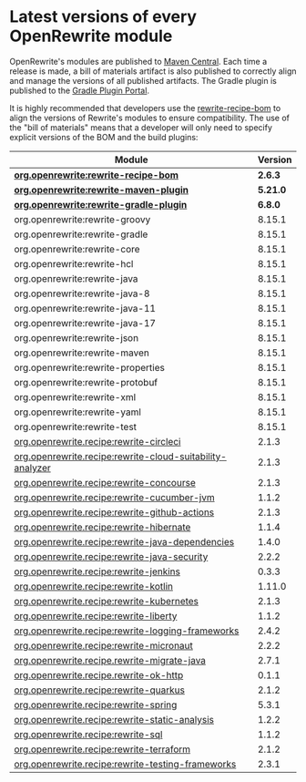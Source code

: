 # Latest versions of every OpenRewrite module

OpenRewrite's modules are published to [Maven Central](https://search.maven.org/search?q=org.openrewrite). Each time a release is made, a bill of materials artifact is also published to correctly align and manage the versions of all published artifacts. The Gradle plugin is published to the [Gradle Plugin Portal](https://plugins.gradle.org/plugin/org.openrewrite.rewrite).

It is highly recommended that developers use the [rewrite-recipe-bom](https://github.com/openrewrite/rewrite-recipe-bom) to align the versions of Rewrite's modules to ensure compatibility. The use of the "bill of materials" means that a developer will only need to specify explicit versions of the BOM and the build plugins:

| Module                                                                                                                          | Version   |
| --------------------------------------------------------------------------------------------------------------------------------| ----------|
| [**org.openrewrite:rewrite-recipe-bom**](https://github.com/openrewrite/rewrite-recipe-bom)                                     | **2.6.3** |
| [**org.openrewrite:rewrite-maven-plugin**](https://github.com/openrewrite/rewrite-maven-plugin)                                 | **5.21.0** |
| [**org.openrewrite:rewrite-gradle-plugin**](https://github.com/openrewrite/rewrite-gradle-plugin)                               | **6.8.0** |
| org.openrewrite:rewrite-groovy                                                                                                  | 8.15.1    |
| org.openrewrite:rewrite-gradle                                                                                                  | 8.15.1    |
| org.openrewrite:rewrite-core                                                                                                    | 8.15.1    |
| org.openrewrite:rewrite-hcl                                                                                                     | 8.15.1    |
| org.openrewrite:rewrite-java                                                                                                    | 8.15.1    |
| org.openrewrite:rewrite-java-8                                                                                                  | 8.15.1    |
| org.openrewrite:rewrite-java-11                                                                                                 | 8.15.1    |
| org.openrewrite:rewrite-java-17                                                                                                 | 8.15.1    |
| org.openrewrite:rewrite-json                                                                                                    | 8.15.1    |
| org.openrewrite:rewrite-maven                                                                                                   | 8.15.1    |
| org.openrewrite:rewrite-properties                                                                                              | 8.15.1    |
| org.openrewrite:rewrite-protobuf                                                                                                | 8.15.1    |
| org.openrewrite:rewrite-xml                                                                                                     | 8.15.1    |
| org.openrewrite:rewrite-yaml                                                                                                    | 8.15.1    |
| org.openrewrite:rewrite-test                                                                                                    | 8.15.1    |
| [org.openrewrite.recipe:rewrite-circleci](https://github.com/openrewrite/rewrite-circleci)                                      | 2.1.3     |
| [org.openrewrite.recipe:rewrite-cloud-suitability-analyzer](https://github.com/openrewrite/rewrite-cloud-suitability-analyzer)  | 2.1.3    |
| [org.openrewrite.recipe:rewrite-concourse](https://github.com/openrewrite/rewrite-concourse)                                    | 2.1.3     |
| [org.openrewrite.recipe:rewrite-cucumber-jvm](https://github.com/openrewrite/rewrite-cucumber-jvm)                              | 1.1.2    |
| [org.openrewrite.recipe:rewrite-github-actions](https://github.com/openrewrite/rewrite-github-actions)                          | 2.1.3    |
| [org.openrewrite.recipe:rewrite-hibernate](https://github.com/openrewrite/rewrite-hibernate)                                    | 1.1.4    |
| [org.openrewrite.recipe:rewrite-java-dependencies](https://github.com/openrewrite/rewrite-java-dependencies)                    | 1.4.0     |
| [org.openrewrite.recipe:rewrite-java-security](https://github.com/openrewrite/rewrite-java-security)                            | 2.2.2     |
| [org.openrewrite.recipe:rewrite-jenkins](https://github.com/openrewrite/rewrite-jenkins)                                        | 0.3.3     |
| [org.openrewrite.recipe:rewrite-kotlin](https://github.com/openrewrite/rewrite-kotlin)                                          | 1.11.0     |
| [org.openrewrite.recipe:rewrite-kubernetes](https://github.com/openrewrite/rewrite-kubernetes)                                  | 2.1.3    |
| [org.openrewrite.recipe:rewrite-liberty](https://github.com/openrewrite/rewrite-liberty)                                        | 1.1.2     |
| [org.openrewrite.recipe:rewrite-logging-frameworks](https://github.com/openrewrite/rewrite-logging-frameworks)                  | 2.4.2     | <!--Update-->
| [org.openrewrite.recipe:rewrite-micronaut](https://github.com/openrewrite/rewrite-micronaut)                                    | 2.2.2     | <!--Update-->
| [org.openrewrite.recipe.rewrite-migrate-java](https://github.com/openrewrite/rewrite-migrate-java)                              | 2.7.1     | <!--Update-->
| [org.openrewrite.recipe.rewrite-ok-http](https://github.com/openrewrite/rewrite-okhttp)                                         | 0.1.1     |
| [org.openrewrite.recipe:rewrite-quarkus](https://github.com/openrewrite/rewrite-quarkus)                                        | 2.1.2     | <!--Update-->
| [org.openrewrite.recipe:rewrite-spring](https://github.com/openrewrite/rewrite-spring)                                          | 5.3.1     | <!--Update-->
| [org.openrewrite.recipe:rewrite-static-analysis](https://github.com/openrewrite/rewrite-static-analysis)                        | 1.2.2     | <!--Update-->
| [org.openrewrite.recipe:rewrite-sql](https://github.com/openrewrite/rewrite-sql)                                                | 1.1.2     |
| [org.openrewrite.recipe:rewrite-terraform](https://github.com/openrewrite/rewrite-terraform)                                    | 2.1.2     |
| [org.openrewrite.recipe:rewrite-testing-frameworks](https://github.com/openrewrite/rewrite-testing-frameworks)                  | 2.3.1     | <!--Update-->
